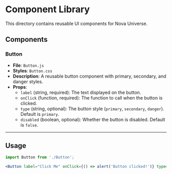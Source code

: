 # Component Library

This directory contains reusable UI components for Nova Universe.

## Components

### Button

- **File**: `Button.js`
- **Styles**: `Button.css`
- **Description**: A reusable button component with primary, secondary, and danger styles.
- **Props**:
  - `label` (string, required): The text displayed on the button.
  - `onClick` (function, required): The function to call when the button is clicked.
  - `type` (string, optional): The button style (`primary`, `secondary`, `danger`). Default is `primary`.
  - `disabled` (boolean, optional): Whether the button is disabled. Default is `false`.

---

## Usage

```jsx
import Button from './Button';

<Button label="Click Me" onClick={() => alert('Button clicked!')} type="primary" />;
```
